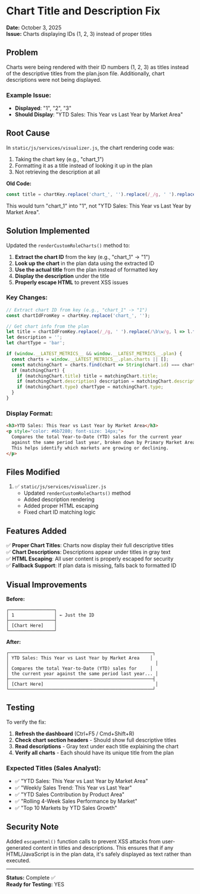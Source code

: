 # Chart Title and Description Fix

**Date:** October 3, 2025  
**Issue:** Charts displaying IDs (1, 2, 3) instead of proper titles

## Problem

Charts were being rendered with their ID numbers (1, 2, 3) as titles instead of the descriptive titles from the plan.json file. Additionally, chart descriptions were not being displayed.

### Example Issue:
- **Displayed**: "1", "2", "3"
- **Should Display**: "YTD Sales: This Year vs Last Year by Market Area"

## Root Cause

In `static/js/services/visualizer.js`, the chart rendering code was:
1. Taking the chart key (e.g., "chart_1")
2. Formatting it as a title instead of looking it up in the plan
3. Not retrieving the description at all

**Old Code:**
```javascript
const title = chartKey.replace('chart_', '').replace(/_/g, ' ').replace(/\b\w/g, l => l.toUpperCase());
```

This would turn "chart_1" into "1", not "YTD Sales: This Year vs Last Year by Market Area".

## Solution Implemented

Updated the `renderCustomRoleCharts()` method to:

1. **Extract the chart ID** from the key (e.g., "chart_1" → "1")
2. **Look up the chart** in the plan data using the extracted ID
3. **Use the actual title** from the plan instead of formatted key
4. **Display the description** under the title
5. **Properly escape HTML** to prevent XSS issues

### Key Changes:

```javascript
// Extract chart ID from key (e.g., "chart_1" -> "1")
const chartIdFromKey = chartKey.replace('chart_', '');

// Get chart info from the plan
let title = chartIdFromKey.replace(/_/g, ' ').replace(/\b\w/g, l => l.toUpperCase()); // fallback
let description = '';
let chartType = 'bar';

if (window.__LATEST_METRICS__ && window.__LATEST_METRICS__.plan) {
  const charts = window.__LATEST_METRICS__.plan.charts || [];
  const matchingChart = charts.find(chart => String(chart.id) === chartIdFromKey);
  if (matchingChart) {
    if (matchingChart.title) title = matchingChart.title;
    if (matchingChart.description) description = matchingChart.description;
    if (matchingChart.type) chartType = matchingChart.type;
  }
}
```

### Display Format:

```html
<h3>YTD Sales: This Year vs Last Year by Market Area</h3>
<p style="color: #6b7280; font-size: 14px;">
  Compares the total Year-to-Date (YTD) sales for the current year 
  against the same period last year, broken down by Primary Market Area. 
  This helps identify which markets are growing or declining.
</p>
```

## Files Modified

1. ✅ `static/js/services/visualizer.js`
   - Updated `renderCustomRoleCharts()` method
   - Added description rendering
   - Added proper HTML escaping
   - Fixed chart ID matching logic

## Features Added

✅ **Proper Chart Titles**: Charts now display their full descriptive titles  
✅ **Chart Descriptions**: Descriptions appear under titles in gray text  
✅ **HTML Escaping**: All user content is properly escaped for security  
✅ **Fallback Support**: If plan data is missing, falls back to formatted ID  

## Visual Improvements

**Before:**
```
┌─────────────────┐
│ 1               │ ← Just the ID
├─────────────────┤
│ [Chart Here]    │
└─────────────────┘
```

**After:**
```
┌──────────────────────────────────────────────────────┐
│ YTD Sales: This Year vs Last Year by Market Area    │
│                                                       │
│ Compares the total Year-to-Date (YTD) sales for     │
│ the current year against the same period last year... │
├──────────────────────────────────────────────────────┤
│ [Chart Here]                                          │
└──────────────────────────────────────────────────────┘
```

## Testing

To verify the fix:

1. **Refresh the dashboard** (Ctrl+F5 / Cmd+Shift+R)
2. **Check chart section headers** - Should show full descriptive titles
3. **Read descriptions** - Gray text under each title explaining the chart
4. **Verify all charts** - Each should have its unique title from the plan

### Expected Titles (Sales Analyst):
- ✅ "YTD Sales: This Year vs Last Year by Market Area"
- ✅ "Weekly Sales Trend: This Year vs Last Year"
- ✅ "YTD Sales Contribution by Product Area"
- ✅ "Rolling 4-Week Sales Performance by Market"
- ✅ "Top 10 Markets by YTD Sales Growth"

## Security Note

Added `escapeHtml()` function calls to prevent XSS attacks from user-generated content in titles and descriptions. This ensures that if any HTML/JavaScript is in the plan data, it's safely displayed as text rather than executed.

---

**Status:** Complete ✅  
**Ready for Testing:** YES  

